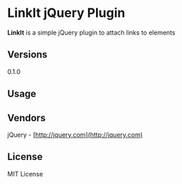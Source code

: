 # LinkIt jQuery Plugin

**LinkIt** is a simple jQuery plugin to attach links to elements

## Versions 
0.1.0

## Usage


## Vendors
jQuery - [http://jquery.com](http://jquery.com)

## License
MIT License